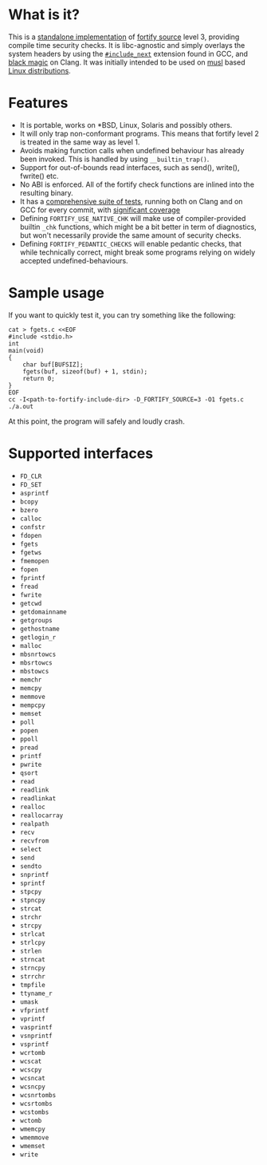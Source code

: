 # What is it?

This is a [standalone implementation](https://git.2f30.org/fortify-headers/) of
[fortify source]( http://gcc.gnu.org/ml/gcc-patches/2004-09/msg02055.html )
level 3, providing compile time security checks.
It is libc-agnostic and simply overlays the system headers by using the
[`#include_next`](https://gcc.gnu.org/onlinedocs/cpp/Wrapper-Headers.html)
extension found in GCC, and
[black magic](https://github.com/jvoisin/fortify-headers/commit/fe149628eaae9748be08815d726cc56e8e492c73)
on Clang. It was initially intended to be used on
[musl](http://www.musl-libc.org/) based
[Linux distributions](https://git.alpinelinux.org/aports/commit/?id=067a4f28825478911bb62be3b8da758d9722753e).

# Features

- It is portable, works on *BSD, Linux, Solaris and possibly others.
- It will only trap non-conformant programs. This means that fortify
  level 2 is treated in the same way as level 1.
- Avoids making function calls when undefined behaviour has already been
  invoked. This is handled by using `__builtin_trap()`.
- Support for out-of-bounds read interfaces, such as send(), write(), fwrite() etc.
- No ABI is enforced. All of the fortify check functions are inlined
  into the resulting binary.
- It has a [comprehensive suite of tests](https://github.com/jvoisin/fortify-headers/tree/master/tests),
  running both on Clang and on GCC for every commit, with
  [significant coverage](https://jvoisin.github.io/fortify-headers/)
- Defining `FORTIFY_USE_NATIVE_CHK` will make use of compiler-provided builtin `_chk`
  functions, which might be a bit better in term of diagnostics,
  but won't necessarily provide the same amount of security checks.
- Defining `FORTIFY_PEDANTIC_CHECKS` will enable pedantic checks, that while technically
  correct, might break some programs relying on widely accepted
  undefined-behaviours.

# Sample usage

If you want to quickly test it, you can try something like the following:

```
cat > fgets.c <<EOF
#include <stdio.h>
int
main(void)
{
	char buf[BUFSIZ];
	fgets(buf, sizeof(buf) + 1, stdin);
	return 0;
}
EOF
cc -I<path-to-fortify-include-dir> -D_FORTIFY_SOURCE=3 -O1 fgets.c
./a.out
```

At this point, the program will safely and loudly crash.


# Supported interfaces

- `FD_CLR`
- `FD_SET`
- `asprintf`
- `bcopy`
- `bzero`
- `calloc`
- `confstr`
- `fdopen` 
- `fgets`
- `fgetws`
- `fmemopen` 
- `fopen` 
- `fprintf` 
- `fread`
- `fwrite`
- `getcwd`
- `getdomainname`
- `getgroups`
- `gethostname`
- `getlogin_r`
- `malloc` 
- `mbsnrtowcs`
- `mbsrtowcs`
- `mbstowcs`
- `memchr` 
- `memcpy`
- `memmove`
- `mempcpy`
- `memset`
- `poll`
- `popen` 
- `ppoll`
- `pread`
- `printf` 
- `pwrite` 
- `qsort` 
- `read`
- `readlink`
- `readlinkat`
- `realloc` 
- `reallocarray` 
- `realpath`
- `recv`
- `recvfrom`
- `select` 
- `send`
- `sendto`
- `snprintf`
- `sprintf`
- `stpcpy`
- `stpncpy`
- `strcat`
- `strchr`
- `strcpy`
- `strlcat`
- `strlcpy`
- `strlen`
- `strncat`
- `strncpy`
- `strrchr`
- `tmpfile` 
- `ttyname_r`
- `umask` 
- `vfprintf` 
- `vprintf` 
- `vasprintf`
- `vsnprintf`
- `vsprintf`
- `wcrtomb`
- `wcscat`
- `wcscpy`
- `wcsncat`
- `wcsncpy`
- `wcsnrtombs`
- `wcsrtombs`
- `wcstombs`
- `wctomb`
- `wmemcpy`
- `wmemmove`
- `wmemset`
- `write`
